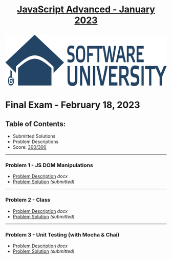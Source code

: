 # <p align="center"><a href="https://softuni.bg/trainings/3961/js-advanced-january-2023"> JavaScript Advanced - January 2023 </a></p>
  
<a href="https://softuni.bg/">
<img src="https://raw.githubusercontent.com/mirokrastanov/Software-Engineering-SoftUni/main/miscellaneous/softuni-banner.png" alt="softuni-banner" width="1218" height="160">
</a>
  
# Final Exam - February 18, 2023
## Table of Contents: 
- Submitted Solutions
- Problem Descriptions
- Score: <a href="https://i.imgur.com/csPYCZi.png">300/300</a>

  
<hr />
<h3> Problem 1 - JS DOM Manipulations </h3>
<ul>
<li><a href="https://github.com/mirokrastanov/Software-Engineering-SoftUni/blob/main/softuni-js-advanced/final-exam/00-problem-descriptions/01.Ski%20Lift_Problem-Description.docx">Problem Description</a> <i>docx</i></li>
<li><a href="https://github.com/mirokrastanov/Software-Engineering-SoftUni/tree/main/softuni-js-advanced/final-exam/01-ski-lift">Problem Solution</a> <i>(submitted)</i></li>
</ul>
  
<hr />
<h3> Problem 2 - Class </h3>
<ul>
<li><a href="https://github.com/mirokrastanov/Software-Engineering-SoftUni/blob/main/softuni-js-advanced/final-exam/00-problem-descriptions/02.%20Wine%20Selection_Problem-Description.docx">Problem Description</a> <i>docx</i></li>
<li><a href="https://github.com/mirokrastanov/Software-Engineering-SoftUni/tree/main/softuni-js-advanced/final-exam/02-wine-selection">Problem Solution</a> <i>(submitted)</i></li>
</ul>

<hr />
<h3> Problem 3 - Unit Testing (with Mocha & Chai) </h3>
<ul>
<li><a href="https://github.com/mirokrastanov/Software-Engineering-SoftUni/blob/main/softuni-js-advanced/final-exam/00-problem-descriptions/03.%20Find%20Apartment_Problem-Description.docx">Problem Description</a> <i>docx</i></li>
<li><a href="https://github.com/mirokrastanov/Software-Engineering-SoftUni/tree/main/softuni-js-advanced/final-exam/03-find-apartment">Problem Solution</a> <i>(submitted)</i></li>
</ul>


